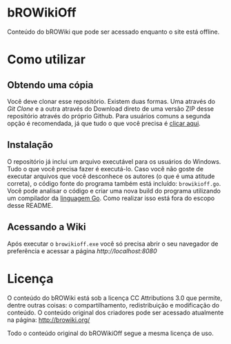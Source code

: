 # bROWikiOff
Conteúdo do bROWiki que pode ser acessado enquanto o site está offline. 

# Como utilizar

## Obtendo uma cópia
Você deve clonar esse repositório. Existem duas formas. Uma através do *Git Clone* e a outra através do Download direto de uma versão ZIP desse repositório através do próprio Github. Para usuários comuns a segunda opção é recomendada, já que tudo o que você precisa é [clicar aqui](https://github.com/jefferson-dab/browikioff/archive/master.zip). 

## Instalação
O repositório já inclui um arquivo executável para os usuários do Windows. Tudo o que você precisa fazer é executá-lo. Caso você não goste de executar arquivos que você desconhece os autores (o que é uma atitude correta), o código fonte do programa também está incluído: ``browikioff.go``. Você pode analisar o código e criar uma nova build do programa utilizando um compilador da [linguagem Go](http://golang.org/). Como realizar isso está fora do escopo desse README. 

## Acessando a Wiki
Após executar o ``browikioff.exe`` você só precisa abrir o seu navegador de preferência e acessar a página *http://localhost:8080*

# Licença 
O conteúdo do bROWiki está sob a licença CC Attributions 3.0 que permite, dentre outras coisas: o compartilhamento, redistribuição e modificação do conteúdo. O conteúdo original dos criadores pode ser acessado atualmente na página: http://browiki.org/

Todo o conteúdo original do bROWikiOff segue a mesma licença de uso.
